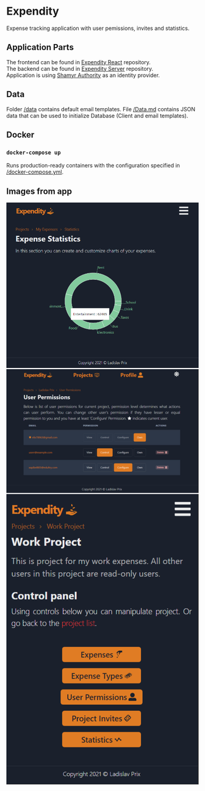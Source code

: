 # Expendity

Expense tracking application with user pemissions, invites and statistics.

## Application Parts

The frontend can be found in [Expendity React](https://github.com/prixladi/expendity-react) repository.<br />
The backend can be found in [Expendity Server](https://github.com/prixladi/expendity-server) repository.<br />
Application is using [Shamyr Authority](https://github.com/prixladi/shamyr-cloud-authority) as an identity provider.

## Data

Folder [/data](data) contains default email templates. File [/Data.md](Data.md) contains JSON data that can be used to initialize Database (Client and email templates).

## Docker

### `docker-compose up`

Runs production-ready containers with the configuration specified in [/docker-compose.yml](docker-compose.yml).

## Images from app

![Stats](assets/Stats.png)
![User_Permissions](assets/User_Permissions.png)
![Work_Project](assets/Work_Project.png)
